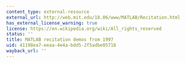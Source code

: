 ```yaml
---
content_type: external-resource
external_url: http://web.mit.edu/18.06/www/MATLAB/Recitation.html
has_external_license_warning: true
license: https://en.wikipedia.org/wiki/All_rights_reserved
status: ''
title: MATLAB recitation demos from 1997
uid: 41198ea7-eeaa-4e4a-bdd5-2f5adbe05718
wayback_url: ''
---
```

